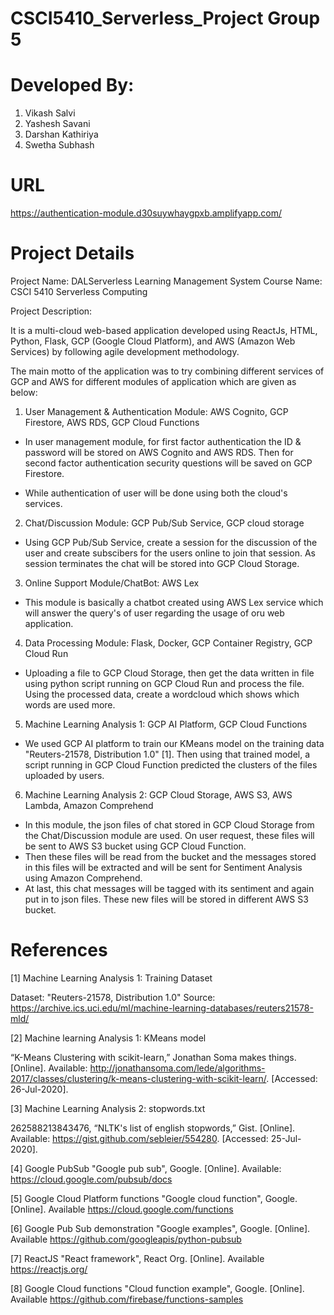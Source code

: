 # CSCI5410_Serverless_Project Group 5

# Developed By:
1. Vikash Salvi 
2. Yashesh Savani
3. Darshan Kathiriya
4. Swetha Subhash


# URL 
https://authentication-module.d30suywhaygpxb.amplifyapp.com/

# Project Details

Project Name: DALServerless Learning Management System
Course Name: CSCI 5410 Serverless Computing

Project Description:

It is a multi-cloud web-based application developed using ReactJs, HTML, Python, Flask, GCP (Google Cloud Platform), and AWS (Amazon Web Services) by following agile development methodology.

The main motto of the application was to try combining different services of GCP and AWS for different modules of application which are given as below:

1) User Management & Authentication Module: AWS Cognito, GCP Firestore, AWS RDS, GCP Cloud Functions
 - In user management module, for first factor authentication the ID & password will be stored on AWS Cognito and AWS RDS. Then for second factor authentication security questions will be saved on GCP Firestore.	

 - While authentication of user will be done using both the cloud's services. 
 
2) Chat/Discussion Module: GCP Pub/Sub Service, GCP cloud storage
 - Using GCP Pub/Sub Service, create a session for the discussion of the user and create subscibers for the users online to join that session. As session terminates the chat will be stored into GCP Cloud Storage.

3) Online Support Module/ChatBot: AWS Lex
 - This module is basically a chatbot created using AWS Lex service which will answer the query's of user regarding the usage of oru web application.

4) Data Processing Module: Flask, Docker, GCP Container Registry, GCP Cloud Run
 - Uploading a file to GCP Cloud Storage, then get the data written in file using python script running on GCP Cloud Run and process the file. Using the processed data, create a wordcloud which shows which words are used more.

5) Machine Learning Analysis 1: GCP AI Platform, GCP Cloud Functions
 - We used GCP AI platform to train our KMeans model on the training data "Reuters-21578, Distribution 1.0" [1]. Then using that trained model, a script running in GCP Cloud Function predicted the clusters of the files uploaded by users.

6) Machine Learning Analysis 2: GCP Cloud Storage, AWS S3, AWS Lambda, Amazon Comprehend
 - In this module, the json files of chat stored in GCP Cloud Storage from the Chat/Discussion module are used. On user request, these files will be sent to AWS S3 bucket using GCP Cloud Function. 
 - Then these files will be read from the bucket and the messages stored in this files will be extracted and will be sent for Sentiment Analysis using Amazon Comprehend. 
 - At last, this chat messages will be tagged with its sentiment and again put in to json files. These new files will be stored in different AWS S3 bucket.

# References 

[1] Machine Learning Analysis 1: Training Dataset
 
Dataset: "Reuters-21578, Distribution 1.0"
Source: https://archive.ics.uci.edu/ml/machine-learning-databases/reuters21578-mld/ 

[2] Machine learning Analysis 1: KMeans model

“K-Means Clustering with scikit-learn,” Jonathan Soma makes things. [Online]. Available: http://jonathansoma.com/lede/algorithms-2017/classes/clustering/k-means-clustering-with-scikit-learn/. [Accessed: 26-Jul-2020].

[3] Machine Learning Analysis 2: stopwords.txt

262588213843476, “NLTK's list of english stopwords,” Gist. [Online]. Available:
https://gist.github.com/sebleier/554280. [Accessed: 25-Jul-2020].

[4] Google PubSub
"Google pub sub", Google. [Online]. Available: https://cloud.google.com/pubsub/docs

[5] Google Cloud Platform functions
"Google cloud function", Google. [Online]. Available https://cloud.google.com/functions

[6] Google Pub Sub demonstration
"Google examples", Google. [Online]. Available https://github.com/googleapis/python-pubsub

[7] ReactJS 
"React framework", React Org. [Online]. Available https://reactjs.org/

[8] Google Cloud functions
"Cloud function example", Google. [Online]. Available https://github.com/firebase/functions-samples
